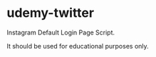# udemy-twitter

Instagram Default Login Page Script.

It should be used for educational purposes only.
